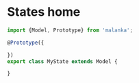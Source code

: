 # States home

```javascript
import {Model, Prototype} from 'malanka';

@Prototype({

})
export class MyState extends Model {

}
```